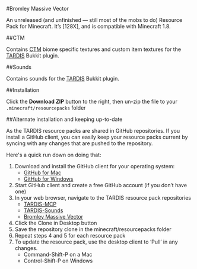 #Bromley Massive Vector

An unreleased (and unfinished — still most of the mobs to do) Resource Pack for Minecraft. It’s [128X], and is compatible with Minecraft 1.8.

##CTM

Contains [CTM](https://bitbucket.org/prupe/mcpatcher/downloads) biome specific textures and custom item textures for the [TARDIS](http://dev.bukkit.org/bukkit-plugins/tardis) Bukkit plugin.

##Sounds

Contains sounds for the [TARDIS](http://dev.bukkit.org/bukkit-plugins/tardis) Bukkit plugin.

##Installation

Click the __Download ZIP__ button to the right, then un-zip the file to your `.minecraft/resourcepacks` folder

##Alternate installation and keeping up-to-date

As the TARDIS resource packs are shared in GitHub repositories. If you install a GitHub client, you can easily keep your resource packs current by syncing with any changes that are pushed to the repository.

Here's a quick run down on doing that:

1. Download and install the GitHub client for your operating system:
   * [GitHub for Mac](https://mac.github.com/)
   * [GitHub for Windows](https://windows.github.com/)
2. Start GitHub client and create a free GitHub account (if you don’t have one)
3. In your web browser, navigate to the TARDIS resource pack repositories
   * [TARDIS-MCP](https://github.com/eccentricdevotion/TARDIS-MCP)
   * [TARDIS-Sounds](https://github.com/eccentricdevotion/TARDIS-SoundResourcePack)
   * [Bromley Massive Vector](https://github.com/eccentricdevotion/Bromley-Massive-Vector)
4. Click the Clone in Desktop button
5. Save the repository clone in the minecraft/resourcepacks folder
6. Repeat steps 4 and 5 for each resource pack
7. To update the resource pack, use the desktop client to ‘Pull’ in any changes.
   * Command-Shift-P on a Mac
   * Control-Shift-P on Windows
